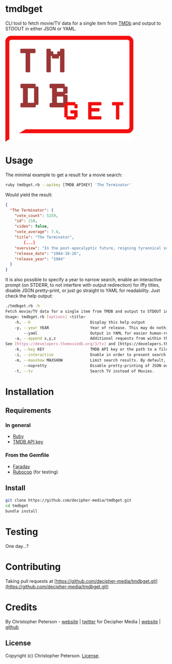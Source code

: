 tmdbget
=======

CLI tool to fetch movie/TV data for a single item from [TMDb](https://www.themoviedb.org/) and output to STDOUT in either JSON or YAML.

<img src="logo.png" width="400">

# Usage

The minimal example to get a result for a movie search:

```sh
ruby tmdbget.rb --apikey [TMDB APIKEY] 'The Terminator'
```

Would yield the result:
```json
{
  "The Terminator": {
    "vote_count": 5259,
    "id": 218,
    "video": false,
    "vote_average": 7.4,
    "title": "The Terminator",
		[...]
    "overview": "In the post-apocalyptic future, reigning tyrannical supercomputers teleport a cyborg assassin known as the \"Terminator\" back to 1984 to kill Sarah Connor, whose unborn son is destined to lead insurgents against 21st century mechanical hegemony. Meanwhile, the human-resistance movement dispatches a lone warrior to safeguard Sarah. Can he stop the virtually indestructible killing machine?",
    "release_date": "1984-10-26",
    "release_year": "1984"
  }
}
```

It is also possible to specify a year to narrow search, enable an interactive prompt (on STDERR, to not interfere with output redirection) for iffy titles, disable JSON pretty-print, or just go straight to YAML for readability. Just check the help output:

```sh
./tmdbget.rb -h
Fetch movie/TV data for a single item from TMDB and output to STDOUT in either JSON or YAML.
Usage: tmdbget.rb [options] <title>
    -h, --h                          Display this help output
    -y, --year YEAR                  Year of release. This may do nothing for TV search.
        --yaml                       Output in YAML for easier human-reading.
    -a, --append x,y,z               Additional requests from within the same namespace (like credits, images, recommendations) to deliver along with the results. 
See [https://developers.themoviedb.org/3/tv] and [https://developers.themoviedb.org/3/movies for a detailed list of options, or just specify "all".
    -k, --key KEY                    TMDB API key or the path to a file containing such a key.
    -i, --interactive                Enable in order to present search results for selection on STDERR, eventually printing the final selection to STDOUT.
    -m, --maxshow MAXSHOW            Limit search results. By default, returns all.
        --nopretty                   Disable pretty-printing of JSON output.
    -t, --tv                         Search TV instead of Movies.

```

# Installation

## Requirements

### In general

* [Ruby](https://www.ruby-lang.org/en/documentation/installation/)
* [TMDB API key](https://www.themoviedb.org/documentation/api)

### From the Gemfile

* [Faraday](https://github.com/lostisland/faraday)
* [Rubocop](https://github.com/bbatsov/rubocop) (for testing)

## Install

```sh
git clone https://github.com/decipher-media/tmdbget.git
cd tmdbget
bundle install
```

# Testing

One day...?

# Contributing

Taking pull requests at [https://github.com/decipher-media/tmdbget.git](https://github.com/decipher-media/tmdbget.git)

# Credits

By Christopher Peterson - [website](https://chrispeterson.info) | [twitter](https://www.twitter.com/cspete)
for Decipher Media | [website](https://deciphermedia.tv) | [github](https://github.com/decipher-media)

License
-------

Copyright (c) Christopher Peterson. [License](LICENSE).

